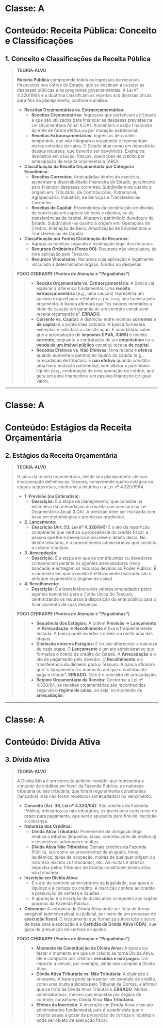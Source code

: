 # Classe: A
# Conteúdo: Receita Pública: Conceito e Classificações

## 1. Conceito e Classificações da Receita Pública

> **TEORIA-ALVO**
>
> **Receita Pública** compreende todos os ingressos de recursos financeiros nos cofres do Estado, que se destinam a custear as despesas públicas e os programas governamentais. A Lei nº 4.320/1964 e a doutrina classificam as receitas sob diversas óticas para fins de planejamento, controle e análise.
>
> * **Receitas Orçamentárias vs. Extraorçamentárias:**
>     * **Receitas Orçamentárias:** Ingressos que pertencem ao Estado e que são utilizados para financiar as despesas previstas na Lei Orçamentária Anual (LOA). Aumentam o saldo financeiro do ente de forma efetiva ou por mutação patrimonial.
>     * **Receitas Extraorçamentárias:** Ingressos de caráter temporário, que não integram o orçamento e representam meras entradas de caixa. O Estado atua como um depositário desses recursos, que deverão ser devolvidos. Exemplos: depósitos em caução, fianças, operações de crédito por antecipação de receita orçamentária (ARO).
> * **Classificação da Receita Orçamentária por Categoria Econômica:**
>     * **Receitas Correntes:** Arrecadadas dentro do exercício, aumentam a disponibilidade financeira do Estado, geralmente para financiar despesas correntes. Subdividem-se quanto à origem em: Tributária, de Contribuições, Patrimonial, Agropecuária, Industrial, de Serviços e Transferências Correntes.
>     * **Receitas de Capital:** Provenientes da constituição de dívidas, da conversão em espécie de bens e direitos, ou de transferências de capital. Alteram o patrimônio duradouro do Estado. Subdividem-se quanto à origem em: Operações de Crédito, Alienação de Bens, Amortização de Empréstimos e Transferências de Capital.
> * **Classificação por Fontes/Destinação de Recursos:**
>     * Agrupa as receitas segundo a destinação legal dos recursos.
>     * **Recursos Ordinários (Fonte 00):** Recursos não vinculados, de livre aplicação pelo Tesouro.
>     * **Recursos Vinculados:** Recursos cuja aplicação é legalmente vinculada a determinados órgãos, fundos ou despesas.

> **FOCO CEBRASPE (Pontos de Atenção e "Pegadinhas")**
>
> > * **Receita Orçamentária vs. Extraorçamentária:** A banca vai explorar a diferença fundamental. Uma **receita extraorçamentária** (e.g., uma caução) representa um passivo exigível para o Estado e, por isso, não transita pelo orçamento. A banca afirmará que "os valores recebidos a título de caução em garantia de um contrato constituem receita orçamentária". **ERRADO**.
> > * **Corrente vs. Capital:** A distinção entre receitas **correntes** e **de capital** é o ponto mais cobrado. A banca fornecerá exemplos e solicitará a classificação. É mandatório saber que a arrecadação de **impostos (IPVA, ICMS)** é receita **corrente**, enquanto a contratação de um **empréstimo** ou a **venda de um imóvel público** constitui receita **de capital**.
> > * **Receitas Efetivas vs. Não Efetivas:** Uma receita é **efetiva** quando aumenta o patrimônio líquido do Estado (e.g., arrecadação de tributos). É **não efetiva** quando constitui uma mera mutação patrimonial, sem alterar o patrimônio líquido (e.g., contratação de uma operação de crédito, que gera um ativo financeiro e um passivo financeiro de igual valor).

---
# Classe: A
# Conteúdo: Estágios da Receita Orçamentária

## 2. Estágios da Receita Orçamentária

> **TEORIA-ALVO**
>
> O ciclo da receita orçamentária, desde seu planejamento até sua incorporação definitiva ao Tesouro, compreende quatro estágios ou etapas sequenciais, conforme a doutrina e a Lei nº 4.320/1964.
>
> * **1. Previsão (ou Estimativa):**
>     * **Descrição:** É a etapa de planejamento, que consiste na estimativa da arrecadação da receita que constará na Lei Orçamentária Anual (LOA). A previsão deve ser realizada com base em metodologias e premissas prudentes.
> * **2. Lançamento:**
>     * **Descrição (Art. 53, Lei nº 4.320/64):** É o ato da repartição competente que verifica a procedência do crédito fiscal, a pessoa que lhe é devedora e inscreve o débito desta. No direito tributário, é o procedimento administrativo que constitui o crédito tributário.
> * **3. Arrecadação:**
>     * **Descrição:** É a etapa em que os contribuintes ou devedores comparecem perante os agentes arrecadadores (rede bancária) e entregam os recursos devidos ao Poder Público. É o momento em que a receita é efetivamente realizada sob o enfoque orçamentário (regime de caixa).
> * **4. Recolhimento:**
>     * **Descrição:** É a transferência dos valores arrecadados pelos agentes bancários para a Conta Única do Tesouro, centralizando os recursos à disposição do ente público para o financiamento de suas despesas.

> **FOCO CEBRASPE (Pontos de Atenção e "Pegadinhas")**
>
> > * **Sequência dos Estágios:** A ordem **Previsão → Lançamento → Arrecadação → Recolhimento** é fixa e frequentemente testada. A banca pode inverter a ordem ou omitir uma das etapas.
> > * **Distinção entre os Estágios:** É crucial diferenciar a natureza de cada etapa. O **Lançamento** é um ato administrativo que formaliza o direito de crédito do Estado. A **Arrecadação** é o ato de pagamento pelo devedor. O **Recolhimento** é a transferência do dinheiro para o Tesouro. A banca afirmará que "o lançamento é o momento em que o contribuinte paga o tributo". **ERRADO**. Este é o conceito de arrecadação.
> > * **Regime Orçamentário da Receita:** Conforme a Lei nº 4.320/64, as receitas orçamentárias são reconhecidas segundo o **regime de caixa**, ou seja, no momento da **arrecadação**.

---
# Classe: A
# Conteúdo: Dívida Ativa

## 3. Dívida Ativa

> **TEORIA-ALVO**
>
> A Dívida Ativa é um conceito jurídico-contábil que representa o conjunto de créditos em favor da Fazenda Pública, de natureza tributária ou não tributária, que foram regularmente constituídos (lançados) mas não foram recebidos (arrecadados) no vencimento.
>
> * **Conceito (Art. 39, Lei nº 4.320/64):** São créditos da Fazenda Pública, tributários ou não tributários, exigíveis pelo transcurso do prazo para pagamento, que serão apurados para fins de inscrição e cobrança.
> * **Natureza dos Créditos:**
>     * **Dívida Ativa Tributária:** Proveniente de obrigação legal relativa a tributos (impostos, taxas, contribuições de melhoria) e respectivos adicionais e multas.
>     * **Dívida Ativa Não Tributária:** Demais créditos da Fazenda Pública, tais como os provenientes de aluguéis, foros, laudêmios, taxas de ocupação, multas de qualquer origem ou natureza (exceto as tributárias), etc. As multas e débitos impostos pelos Tribunais de Contas constituem dívida ativa não tributária.
> * **Inscrição em Dívida Ativa:**
>     * É o ato de controle administrativo da legalidade, que apura a liquidez e a certeza do crédito. A inscrição confere ao crédito a presunção de certeza e liquidez.
>     * A apuração e a inscrição da dívida ativa competem aos órgãos próprios da Fazenda Pública.
> * **Cobrança:** A cobrança da Dívida Ativa pode ser feita de forma amigável (administrativa) ou judicial, por meio de um processo de **execução fiscal**. O instrumento que formaliza a inscrição e serve de base para a execução é a **Certidão de Dívida Ativa (CDA)**, que goza de presunção de certeza e liquidez.

> **FOCO CEBRASPE (Pontos de Atenção e "Pegadinhas")**
>
> > * **Momento da Constituição da Dívida Ativa:** A banca vai testar o momento em que um crédito se torna Dívida Ativa. Ele é composto por créditos **vencidos e não pagos**. Um imposto a vencer, por exemplo, ainda não compõe a Dívida Ativa.
> > * **Dívida Ativa Tributária vs. Não Tributária:** A distinção é relevante. A banca pode apresentar um exemplo de crédito, como uma multa aplicada pelo Tribunal de Contas, e afirmar que se trata de Dívida Ativa Tributária. **ERRADO**. Multas administrativas, mesmo que impostas por órgãos de controle, constituem Dívida Ativa **Não Tributária**.
> > * **Efeitos da Inscrição:** A inscrição em Dívida Ativa é um ato administrativo fundamental, pois é a partir dela que o crédito passa a gozar da presunção de certeza e liquidez e pode ser objeto de execução fiscal.